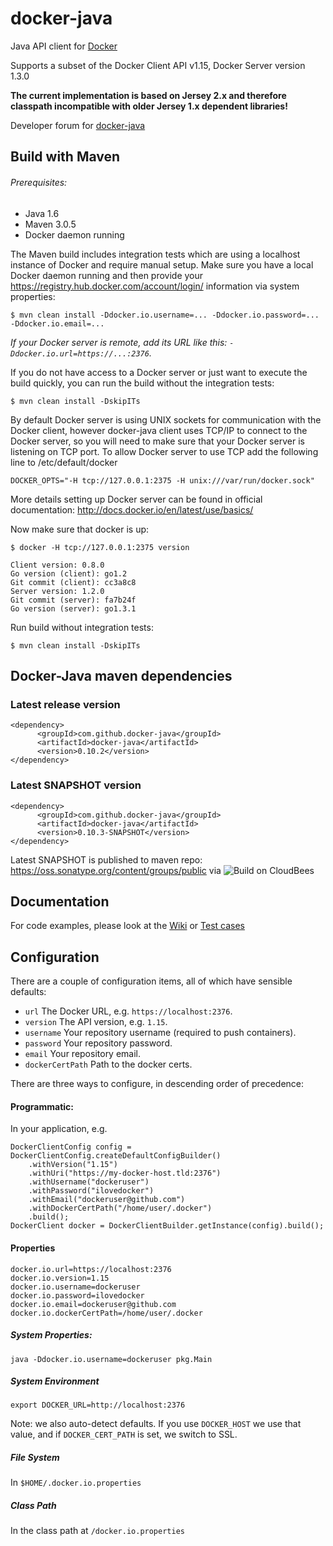 # docker-java 

Java API client for [Docker](http://docs.docker.io/ "Docker")

Supports a subset of the Docker Client API v1.15, Docker Server version 1.3.0

<b>The current implementation is based on Jersey 2.x and therefore classpath incompatible with older Jersey 1.x dependent libraries!</b>

Developer forum for [docker-java](https://groups.google.com/forum/?hl=de#!forum/docker-java-dev "docker-java")

## Build with Maven

###### Prerequisites:

* Java 1.6
* Maven 3.0.5
* Docker daemon running

The Maven build includes integration tests which are using a localhost instance of Docker and require manual setup. Make sure you have a local Docker daemon running and then provide your https://registry.hub.docker.com/account/login/ information via system properties:

    $ mvn clean install -Ddocker.io.username=... -Ddocker.io.password=... -Ddocker.io.email=...

_If your Docker server is remote, add its URL like this: `-Ddocker.io.url=https://...:2376`._

If you do not have access to a Docker server or just want to execute the build quickly, you can run the build without the integration tests:

    $ mvn clean install -DskipITs

By default Docker server is using UNIX sockets for communication with the Docker client, however docker-java
client uses TCP/IP to connect to the Docker server, so you will need to make sure that your Docker server is
listening on TCP port. To allow Docker server to use TCP add the following line to /etc/default/docker

    DOCKER_OPTS="-H tcp://127.0.0.1:2375 -H unix:///var/run/docker.sock"

More details setting up Docker server can be found in official documentation: http://docs.docker.io/en/latest/use/basics/

Now make sure that docker is up:

    $ docker -H tcp://127.0.0.1:2375 version

    Client version: 0.8.0
	Go version (client): go1.2
	Git commit (client): cc3a8c8
	Server version: 1.2.0
	Git commit (server): fa7b24f
	Go version (server): go1.3.1

Run build without integration tests:

    $ mvn clean install -DskipITs

## Docker-Java maven dependencies

### Latest release version

    <dependency>
          <groupId>com.github.docker-java</groupId>
          <artifactId>docker-java</artifactId>
          <version>0.10.2</version>
    </dependency>

### Latest SNAPSHOT version

    <dependency>
          <groupId>com.github.docker-java</groupId>
          <artifactId>docker-java</artifactId>
          <version>0.10.3-SNAPSHOT</version>
    </dependency>

Latest SNAPSHOT is published to maven repo: https://oss.sonatype.org/content/groups/public via ![Build on CloudBees](http://cloudbees.prod.acquia-sites.com/sites/default/files/styles/large/public/Button-Powered-by-CB.png?itok=uMDWINfY)

## Documentation

For code examples, please look at the [Wiki](https://github.com/docker-java/docker-java/wiki) or [Test cases](https://github.com/docker-java/docker-java/tree/master/src/test/java/com/github/dockerjava/core/command "Test cases")

## Configuration

There are a couple of configuration items, all of which have sensible defaults:

* `url` The Docker URL, e.g. `https://localhost:2376`.
* `version` The API version, e.g. `1.15`.
* `username` Your repository username (required to push containers).
* `password` Your repository password.
* `email` Your repository email.
* `dockerCertPath` Path to the docker certs.

There are three ways to configure, in descending order of precedence:

#### Programmatic:
In your application, e.g.

    DockerClientConfig config = DockerClientConfig.createDefaultConfigBuilder()
        .withVersion("1.15")
        .withUri("https://my-docker-host.tld:2376")
        .withUsername("dockeruser")
        .withPassword("ilovedocker")
        .withEmail("dockeruser@github.com")
        .withDockerCertPath("/home/user/.docker")
        .build();
    DockerClient docker = DockerClientBuilder.getInstance(config).build();

#### Properties

    docker.io.url=https://localhost:2376
    docker.io.version=1.15
    docker.io.username=dockeruser
    docker.io.password=ilovedocker
    docker.io.email=dockeruser@github.com
    docker.io.dockerCertPath=/home/user/.docker


##### System Properties:

    java -Ddocker.io.username=dockeruser pkg.Main

##### System Environment

    export DOCKER_URL=http://localhost:2376
    
Note: we also auto-detect defaults. If you use `DOCKER_HOST` we use that value, and if `DOCKER_CERT_PATH` is set, we switch to SSL.

##### File System  

In `$HOME/.docker.io.properties`

##### Class Path

In the class path at `/docker.io.properties`
    
